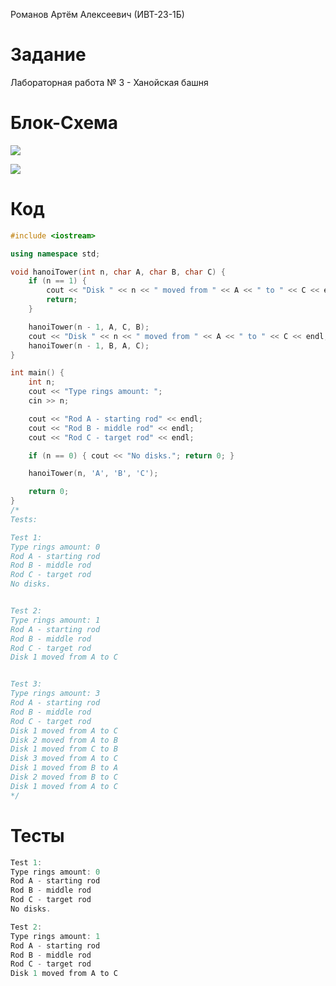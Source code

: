 Романов Артём Алексеевич (ИВТ-23-1Б)

# Задание

Лабораторная работа № 3 - Ханойская башня



# Блок-Схема

![](C:\Users\DELL\AppData\Roaming\marktext\images\2024-04-21-15-13-48-image.png)

![](C:\Users\DELL\AppData\Roaming\marktext\images\2024-04-21-15-14-14-image.png)

# Код

```cpp
#include <iostream>

using namespace std;

void hanoiTower(int n, char A, char B, char C) {
    if (n == 1) {
        cout << "Disk " << n << " moved from " << A << " to " << C << endl;
        return;
    }

    hanoiTower(n - 1, A, C, B);
    cout << "Disk " << n << " moved from " << A << " to " << C << endl;
    hanoiTower(n - 1, B, A, C);
}

int main() {
    int n;
    cout << "Type rings amount: ";
    cin >> n;

    cout << "Rod A - starting rod" << endl;
    cout << "Rod B - middle rod" << endl;
    cout << "Rod C - target rod" << endl;

    if (n == 0) { cout << "No disks."; return 0; }

    hanoiTower(n, 'A', 'B', 'C');

    return 0;
}
/*
Tests:

Test 1:
Type rings amount: 0
Rod A - starting rod
Rod B - middle rod
Rod C - target rod
No disks.


Test 2:
Type rings amount: 1
Rod A - starting rod
Rod B - middle rod
Rod C - target rod
Disk 1 moved from A to C


Test 3:
Type rings amount: 3
Rod A - starting rod
Rod B - middle rod
Rod C - target rod
Disk 1 moved from A to C
Disk 2 moved from A to B
Disk 1 moved from C to B
Disk 3 moved from A to C
Disk 1 moved from B to A
Disk 2 moved from B to C
Disk 1 moved from A to C
*/
```

# Тесты

```cpp
Test 1:
Type rings amount: 0
Rod A - starting rod
Rod B - middle rod
Rod C - target rod
No disks.
```

```cpp
Test 2:
Type rings amount: 1
Rod A - starting rod
Rod B - middle rod
Rod C - target rod
Disk 1 moved from A to C
```

```cpp

```
